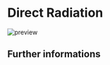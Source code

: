 # Direct Radiation

![preview](${base_url}/meteosuise/Radiation/Direct/Direct.png)

## Further informations
